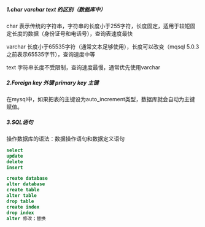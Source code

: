 ##### 1.char varchar text 的区别（数据库中）

char 表示传统的字符串，字符串的长度小于255字符，长度固定，适用于较短固定长度的数据（身份证号和电话号），查询表速度最快

varchar 长度小于65535字符（通常文本足够使用），长度可以改变（mqsql 5.0.3 之前表示65535字节），查询速度中等

text 字符串长度不受限制，查询速度最慢，通常优先使用varchar

##### 2.Foreign key 外键 primary key 主键

在mysql中，如果把表的主键设为auto_increment类型，数据库就会自动为主键赋值。

##### 3.SQL语句

操作数据库的语法：数据操作语句和数据定义语句

~~~sql
select
update
delete
insert

create database
alter database
create table
alter table
drop table
create index
drop index
alter 修改；替换
~~~
